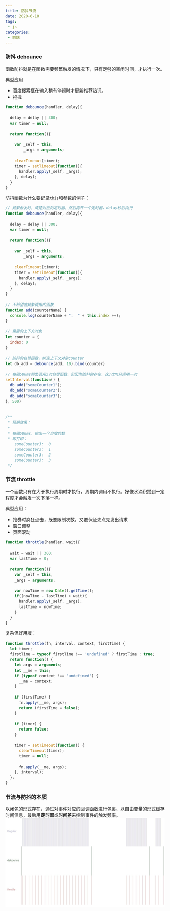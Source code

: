 ```yaml
---
title: 防抖节流
date: 2020-6-10
tags:
 - js
categories:
 - 前端
---
```



### 防抖 debounce
函数防抖就是在函数需要频繁触发的情况下，只有足够的空闲时间，才执行一次。 

典型应用
 - 百度搜索框在输入稍有停顿时才更新推荐热词。
 - 拖拽

```js
function debounce(handler, delay){

  delay = delay || 300;
  var timer = null;

  return function(){

    var _self = this,
        _args = arguments;

    clearTimeout(timer);
    timer = setTimeout(function(){
      handler.apply(_self, _args);
    }, delay);
  }
}
```

防抖函数为什么要记录`this`和参数的例子： 

```js
// 频繁触发时，清楚对应的定时器，然后再开一个定时器，delay秒后执行
function debounce(handler, delay){

  delay = delay || 300;
  var timer = null;

  return function(){

    var _self = this,
        _args = arguments;

    clearTimeout(timer);
    timer = setTimeout(function(){
      handler.apply(_self, _args);
    }, delay);
  }
}

// 不希望被频繁调用的函数
function add(counterName) {
  console.log(counterName + ":  " + this.index ++);
}

// 需要的上下文对象
let counter = {
  index: 0
}

// 防抖的自增函数，绑定上下文对象counter
let db_add = debounce(add, 10).bind(counter)

// 每隔500ms频繁调用3次自增函数，但因为防抖的存在，这3次内只调用一次
setInterval(function() {
  db_add("someCounter1");
  db_add("someCounter2");
  db_add("someCounter3");
}, 500)


/**
 * 预期效果：
 * 
 * 每隔500ms，输出一个自增的数
 * 即打印：
    someCounter3:  0
    someCounter3:  1
    someCounter3:  2
    someCounter3:  3
 */
```

### 节流 throttle
一个函数只有在大于执行周期时才执行，周期内调用不执行。好像水滴积攒到一定程度才会触发一次下落一样。

典型应用： 
 - 抢券时疯狂点击，既要限制次数，又要保证先点先发出请求
 - 窗口调整
 - 页面滚动
```js
function throttle(handler, wait){

  wait = wait || 300;
  var lastTime = 0;

  return function(){
    var _self = this,
    _args = arguments;

    var nowTime = new Date().getTime();
    if((nowTime - lastTime) > wait){
      handler.apply(_self, _args);
      lastTime = nowTime;
    }
  }
}
```

复杂但好用版：
```js
function throttle(fn, interval, context, firstTime) {
  let timer;
  firstTime = typeof firstTime !== 'undefined' ? firstTime : true;
  return function() {
    let args = arguments;
    let __me = this;
    if (typeof context !== 'undefined') {
      __me = context;
    }

    if (firstTime) {
      fn.apply(__me, args);
      return (firstTime = false);
    }

    if (timer) {
      return false;
    }

    timer = setTimeout(function() {
      clearTimeout(timer);
      timer = null;

      fn.apply(__me, args);
    }, interval);
  };
}
```


### 节流与防抖的本质

以闭包的形式存在，通过对事件对应的回调函数进行包裹、以自由变量的形式缓存时间信息，最后用**定时器**或**时间差**来控制事件的触发频率。
![](/img/js/fdjl.png)